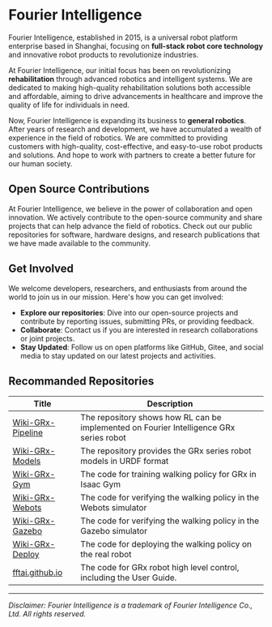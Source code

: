 # Fourier Intelligence

Fourier Intelligence, established in 2015, is a universal robot platform enterprise based in Shanghai,
focusing on **full-stack robot core technology** and innovative robot products to revolutionize industries.

At Fourier Intelligence, our initial focus has been on revolutionizing **rehabilitation** through advanced robotics and intelligent systems.
We are dedicated to making high-quality rehabilitation solutions both accessible and affordable,
aiming to drive advancements in healthcare and improve the quality of life for individuals in need.

Now, Fourier Intelligence is expanding its business to **general robotics**.
After years of research and development, we have accumulated a wealth of experience in the field of robotics.
We are committed to providing customers with high-quality, cost-effective, and easy-to-use robot products and solutions.
And hope to work with partners to create a better future for our human society.

## Open Source Contributions

At Fourier Intelligence, we believe in the power of collaboration and open innovation.
We actively contribute to the open-source community and share projects that can help advance the field of robotics.
Check out our public repositories for software, hardware designs, and research publications that we have made available to the community.

## Get Involved

We welcome developers, researchers, and enthusiasts from around the world to join us in our mission. Here's how you can get involved:

- **Explore our repositories**: Dive into our open-source projects and contribute by reporting issues, submitting PRs, or providing feedback.
- **Collaborate**: Contact us if you are interested in research collaborations or joint projects.
- **Stay Updated**: Follow us on open platforms like GitHub, Gitee, and social media to stay updated on our latest projects and activities.

## Recommanded Repositories

| Title                                                           | Description                                                                            |
|-----------------------------------------------------------------|----------------------------------------------------------------------------------------|
| [Wiki-GRx-Pipeline](https://github.com/FFTAI/Wiki-GRx-Pipeline) | The repository shows how RL can be implemented on Fourier Intelligence GRx series robot | 
| [Wiki-GRx-Models](https://github.com/FFTAI/Wiki-GRx-Models)     | The repository provides the GRx series robot models in URDF format                     | 
| [Wiki-GRx-Gym](https://github.com/FFTAI/Wiki-GRx-Gym)           | The code for training walking policy for GRx in Isaac Gym                              |
| [Wiki-GRx-Webots](https://github.com/FFTAI/Wiki-GRx-Webots)     | The code for verifying the walking policy in the Webots simulator                      | 
| [Wiki-GRx-Gazebo](https://github.com/FFTAI/Wiki-GRx-Gazebo)     | The code for verifying the walking policy in the Gazebo simulator                      | 
| [Wiki-GRx-Deploy](https://github.com/FFTAI/Wiki-GRx-Deploy)     | The code for deploying the walking policy on the real robot                            | 
| [fftai.github.io](fftai.github.io)                              | The code for GRx robot high level control, including the User Guide.             |

---

*Disclaimer: Fourier Intelligence is a trademark of Fourier Intelligence Co., Ltd. All rights reserved.*
